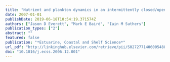 ```yaml
---
title: "Nutrient and plankton dynamics in an intermittently closed/open lagoon, Smiths Lake, south-eastern Australia: An ecological model"
date: 2007-01-01
publishDate: 2019-06-18T10:54:19.371574Z
authors: ["Jason D Everett", "Mark E Baird", "Iain M Suthers"]
publication_types: ["2"]
abstract: ""
featured: false
publication: "*Estuarine, Coastal and Shelf Science*"
url_pdf: "http://linkinghub.elsevier.com/retrieve/pii/S0272771406005488"
doi: "10.1016/j.ecss.2006.12.001"
---
```


